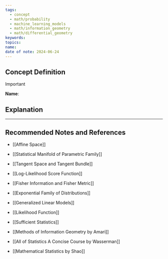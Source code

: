 ```yaml
---
tags:
  - concept
  - math/probability
  - machine_learning_models
  - math/information_geometry
  - math/differential_geometry
keywords: 
topics: 
name: 
date of note: 2024-06-24
---
```


## Concept Definition

>[!important]
>**Name**: 



## Explanation





-----------
##  Recommended Notes and References

- [[Affine Space]]
- [[Statistical Manifold of Parametric Family]]
- [[Tangent Space and Tangent Bundle]]

- [[Log-Likelihood Score Function]]
- [[Fisher Information and Fisher Metric]]

- [[Exponential Family of Distributions]]
- [[Generalized Linear Models]]

- [[Likelihood Function]]
- [[Sufficient Statistics]]



- [[Methods of Information Geometry by Amari]]
- [[All of Statistics A Concise Course by Wasserman]]
- [[Mathematical Statistics by Shao]]
